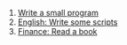 1. [Write a small program](https://github.com/nook1208/leet_code/commit/33e8bb9db18683507d02015a337fc4b222797d30)
2. [English: Write some scripts](https://github.com/nook1208/english/commit/671af4e380bcce3342c2bc100f5b8a8018ebf83c)
3. [Finance: Read a book](https://github.com/nook1208/finance/commit/78679f93d88730fb16651ef54e9696cae314770e#diff-3746105765024d122aefed772aafc772b64a9208e67a2a11bb1ac26affbd3bd9)
